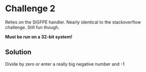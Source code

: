Challenge 2
===========
Relies on the SIGFPE handler. Nearly identical to the stackoverflow challenge. Still fun though.

**Must be run on a 32-bit system!**

Solution
--------
Divide by zero or enter a really big negative number and -1
